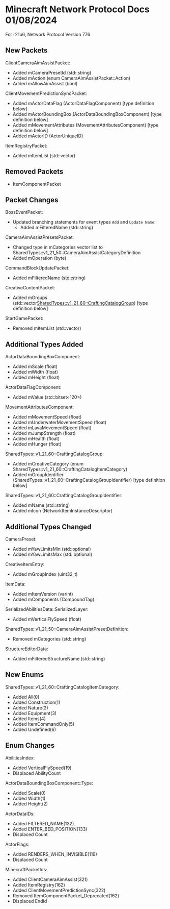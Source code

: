 # Minecraft Network Protocol Docs 01/08/2024

For r21u6, Network Protocol Version 776

## New Packets

ClientCameraAimAssistPacket:
* Added mCameraPresetId (std::string)
* Added mAction (enum CameraAimAssistPacket::Action)
* Added mAllowAimAssist (bool)

ClientMovementPredictionSyncPacket:
* Added mActorDataFlag (ActorDataFlagComponent) [type definition below]
* Added mActorBoundingBox (ActorDataBoundingBoxComponent) [type definition below]
* Added mMovementAttributes (MovementAttributesComponent) [type definition below]
* Added mActorID (ActorUniqueID)

ItemRegistryPacket:
* Added mItemList (std::vector<ItemData>)

## Removed Packets

* ItemComponentPacket

## Packet Changes

BossEventPacket:
* Updated branching statements for event types `Add` and `Update Name`:
    * Added mFilteredName (std::string)

CameraAimAssistPresetsPacket:
* Changed type in mCategories vector list to SharedTypes::v1_21_50::CameraAimAssistCategoryDefinition
* Added mOperation (byte)

CommandBlockUpdatePacket:
* Added mFilteredName (std::string)

CreativeContentPacket:
* Added mGroups (std::vector<SharedTypes::v1_21_60::CraftingCatalogGroup>) [type definition below]

StartGamePacket:
* Removed mItemList (std::vector<ItemData>)

## Additional Types Added

ActorDataBoundingBoxComponent:
* Added mScale (float)
* Added mWidth (float)
* Added mHeight (float)

ActorDataFlagComponent:
* Added mValue (std::bitset<120>)

MovementAttributesComponent:
* Added mMovementSpeed (float)
* Added mUnderwaterMovementSpeed (float)
* Added mLavaMovementSpeed (float)
* Added mJumpStrength (float)
* Added mHealth (float)
* Added mHunger (float)

SharedTypes::v1_21_60::CraftingCatalogGroup:
* Added mCreativeCategory (enum SharedTypes::v1_21_60::CraftingCatalogItemCategory)
* Added mGroupIdentifier (SharedTypes::v1_21_60::CraftingCatalogGroupIdentifier) [type definition below]

SharedTypes::v1_21_60::CraftingCatalogGroupIdentifier:
* Added mName (std::string)
* Added mIcon (NetworkItemInstanceDescriptor)

## Additional Types Changed

CameraPreset:
* Added mYawLimitsMin (std::optional<float>)
* Added mYawLimitsMax (std::optional<float>)

CreativeItemEntry:
* Added mGroupIndex (uint32_t)

ItemData:
* Added mItemVersion (varint)
* Added mComponents (CompoundTag)

SerializedAbilitiesData::SerializedLayer:
* Added mVerticalFlySpeed (float)

SharedTypes::v1_21_50::CameraAimAssistPresetDefinition:
* Removed mCategories (std::string)

StructureEditorData:
* Added mFilteredStructureName (std::string)

## New Enums

SharedTypes::v1_21_60::CraftingCatalogItemCategory:
* Added All(0)
* Added Construction(1)
* Added Nature(2)
* Added Equipment(3)
* Added Items(4)
* Added ItemCommandOnly(5)
* Added Undefined(6)

## Enum Changes

AbilitiesIndex:
* Added VerticalFlySpeed(19)
* Displaced AbilityCount

ActorDataBoundingBoxComponent::Type:
* Added Scale(0)
* Added Width(1)
* Added Height(2)

ActorDataIDs:
* Added FILTERED_NAME(132)
* Added ENTER_BED_POSITION(133)
* Displaced Count

ActorFlags:
* Added RENDERS_WHEN_INVISIBLE(119)
* Displaced Count

MinecraftPacketIds:
* Added ClientCameraAimAssist(321)
* Added ItemRegistry(162)
* Added ClientMovementPredictionSync(322)
* Removed ItemComponentPacket_Deprecated(162)
* Displaced EndId